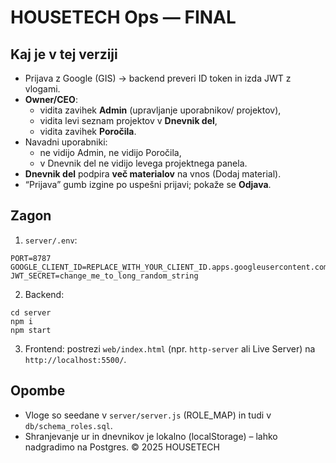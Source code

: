 # HOUSETECH Ops — FINAL

## Kaj je v tej verziji
- Prijava z Google (GIS) → backend preveri ID token in izda JWT z vlogami.
- **Owner/CEO**:
  - vidita zavihek **Admin** (upravljanje uporabnikov/ projektov),
  - vidita levi seznam projektov v **Dnevnik del**,
  - vidita zavihek **Poročila**.
- Navadni uporabniki:
  - ne vidijo Admin, ne vidijo Poročila,
  - v Dnevnik del ne vidijo levega projektnega panela.
- **Dnevnik del** podpira **več materialov** na vnos (Dodaj material).
- “Prijava” gumb izgine po uspešni prijavi; pokaže se **Odjava**.

## Zagon
1) `server/.env`:
```
PORT=8787
GOOGLE_CLIENT_ID=REPLACE_WITH_YOUR_CLIENT_ID.apps.googleusercontent.com
JWT_SECRET=change_me_to_long_random_string
```
2) Backend:
```
cd server
npm i
npm start
```
3) Frontend: postrezi `web/index.html` (npr. `http-server` ali Live Server) na `http://localhost:5500/`.

## Opombe
- Vloge so seedane v `server/server.js` (ROLE_MAP) in tudi v `db/schema_roles.sql`.
- Shranjevanje ur in dnevnikov je lokalno (localStorage) – lahko nadgradimo na Postgres.
© 2025 HOUSETECH
